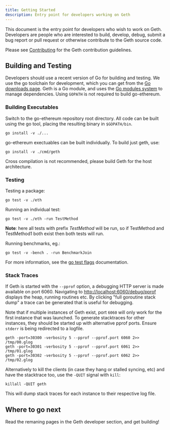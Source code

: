 ```yaml
---
title: Getting Started
description: Entry point for developers working on Geth
---
```


This document is the entry point for developers who wish to work on Geth. Developers are people who are interested to build, develop, debug, submit
a bug report or pull request or otherwise contribute to the Geth source code.

Please see [Contributing](/content/docs/developers/contributing.md) for the Geth contribution guidelines.

## Building and Testing

Developers should use a recent version of Go for building and testing. We use the go toolchain for development, which you can get from the [Go downloads page](https://golang.org/doc/install). Geth is a Go module, and uses the [Go modules system](https://github.com/golang/go/wiki/Modules) to manage dependencies. Using `GOPATH` is not required to build go-ethereum.

### Building Executables

Switch to the go-ethereum repository root directory. All code can be built using the go tool, placing the resulting binary in `$GOPATH/bin`.

```text
go install -v ./...
```

go-ethereum exectuables can be built individually. To build just geth, use:

```text
go install -v ./cmd/geth
```

Cross compilation is not recommended, please build Geth for the host architecture.

### Testing

Testing a package:

```
go test -v ./eth
```

Running an individual test:

```
go test -v ./eth -run TestMethod
```

**Note**: here all tests with prefix _TestMethod_ will be run, so if TestMethod and TestMethod1 both exist then both tests will run.

Running benchmarks, eg.:

```
go test -v -bench . -run BenchmarkJoin
```

For more information, see the [go test flags](https://golang.org/cmd/go/#hdr-Testing_flags) documentation.

### Stack Traces

If Geth is started with the `--pprof` option, a debugging HTTP server is made available on port 6060. Navigating to <http://localhost:6060/debug/pprof> displays the heap, running routines etc. By clicking "full goroutine stack dump" a trace can be generated that is useful for debugging.

Note that if multiple instances of Geth exist, port `6060` will only work for the first instance that was launched. To generate stacktraces for other instances, they should be started up with alternative pprof ports. Ensure `stderr` is being redirected to a logfile.

```
geth -port=30300 -verbosity 5 --pprof --pprof.port 6060 2>> /tmp/00.glog
geth -port=30301 -verbosity 5 --pprof --pprof.port 6061 2>> /tmp/01.glog
geth -port=30302 -verbosity 5 --pprof --pprof.port 6062 2>> /tmp/02.glog
```

Alternatively to kill the clients (in case they hang or stalled syncing, etc) and have the stacktrace too, use the `-QUIT` signal with `kill`:

```
killall -QUIT geth
```

This will dump stack traces for each instance to their respective log file.

## Where to go next

Read the remaning pages in the Geth developer section, and get building!
